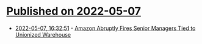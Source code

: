 # [Published on 2022-05-07](index.md)

* [2022-05-07, 16:32:51](https://news.ycombinator.com/item?id=31296084) - [Amazon Abruptly Fires Senior Managers Tied to Unionized Warehouse](https://www.nytimes.com/2022/05/06/technology/amazon-fires-managers-union-staten-island.html)
